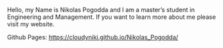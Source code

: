 Hello, my Name is Nikolas Pogodda and I am a master’s student in Engineering and Management. 
If you want to learn more about me please visit my website.

Github Pages: https://cloudyniki.github.io/Nikolas_Pogodda/
